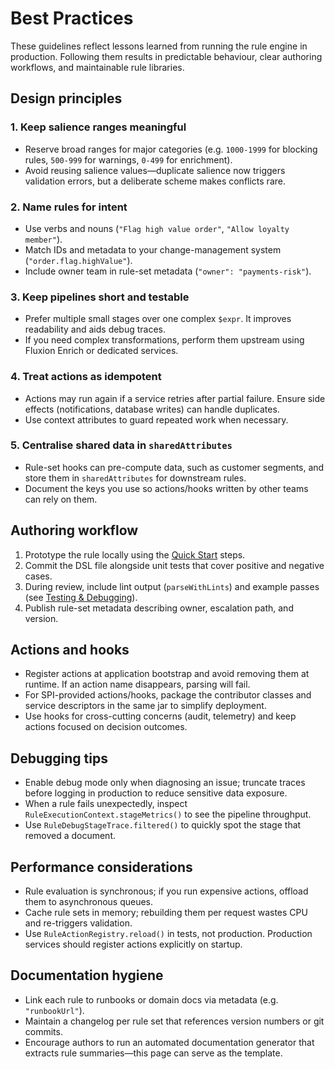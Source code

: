 # Best Practices

These guidelines reflect lessons learned from running the rule engine in production. Following them results in predictable behaviour, clear authoring workflows, and maintainable rule libraries.

## Design principles

### 1. Keep salience ranges meaningful

- Reserve broad ranges for major categories (e.g. `1000-1999` for blocking rules, `500-999` for warnings, `0-499` for enrichment).
- Avoid reusing salience values—duplicate salience now triggers validation errors, but a deliberate scheme makes conflicts rare.

### 2. Name rules for intent

- Use verbs and nouns (`"Flag high value order"`, `"Allow loyalty member"`).
- Match IDs and metadata to your change-management system (`"order.flag.highValue"`).
- Include owner team in rule-set metadata (`"owner": "payments-risk"`).

### 3. Keep pipelines short and testable

- Prefer multiple small stages over one complex `$expr`. It improves readability and aids debug traces.
- If you need complex transformations, perform them upstream using Fluxion Enrich or dedicated services.

### 4. Treat actions as idempotent

- Actions may run again if a service retries after partial failure. Ensure side effects (notifications, database writes) can handle duplicates.
- Use context attributes to guard repeated work when necessary.

### 5. Centralise shared data in `sharedAttributes`

- Rule-set hooks can pre-compute data, such as customer segments, and store them in `sharedAttributes` for downstream rules.
- Document the keys you use so actions/hooks written by other teams can rely on them.

## Authoring workflow

1. Prototype the rule locally using the [Quick Start](quickstart.md) steps.
2. Commit the DSL file alongside unit tests that cover positive and negative cases.
3. During review, include lint output (`parseWithLints`) and example passes (see [Testing & Debugging](testing.md)).
4. Publish rule-set metadata describing owner, escalation path, and version.

## Actions and hooks

- Register actions at application bootstrap and avoid removing them at runtime. If an action name disappears, parsing will fail.
- For SPI-provided actions/hooks, package the contributor classes and service descriptors in the same jar to simplify deployment.
- Use hooks for cross-cutting concerns (audit, telemetry) and keep actions focused on decision outcomes.

## Debugging tips

- Enable debug mode only when diagnosing an issue; truncate traces before logging in production to reduce sensitive data exposure.
- When a rule fails unexpectedly, inspect `RuleExecutionContext.stageMetrics()` to see the pipeline throughput.
- Use `RuleDebugStageTrace.filtered()` to quickly spot the stage that removed a document.

## Performance considerations

- Rule evaluation is synchronous; if you run expensive actions, offload them to asynchronous queues.
- Cache rule sets in memory; rebuilding them per request wastes CPU and re-triggers validation.
- Use `RuleActionRegistry.reload()` in tests, not production. Production services should register actions explicitly on startup.

## Documentation hygiene

- Link each rule to runbooks or domain docs via metadata (e.g. `"runbookUrl"`).
- Maintain a changelog per rule set that references version numbers or git commits.
- Encourage authors to run an automated documentation generator that extracts rule summaries—this page can serve as the template.
